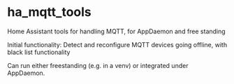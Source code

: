 # ha_mqtt_tools
Home Assistant tools for handling MQTT, for AppDaemon and free standing

Initial functionality: Detect and reconfigure MQTT devices going offline, with black list functionality

Can run either freestanding (e.g. in a venv) or integrated under AppDaemon.
